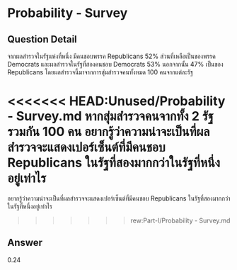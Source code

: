 # Probability - Survey
## Question Detail
จากผลสำรวจในรัฐแห่งที่หนึ่ง มีคนชอบพรรค Republicans 52% ส่วนที่เหลือเป็นของพรรค Democrats และผลสำรวจในรัฐที่สองคนชอบ Democrats 53% นอกจากนั้น 47% เป็นของ Republicans โดยผลสำรวจนี้มาจากการสุ่มสำรวจคนทั้งหมด 100 คนจากแต่ละรัฐ

<<<<<<< HEAD:Unused/Probability - Survey.md
หากสุ่มสำรวจคนจากทั้ง 2 รัฐรวมกัน 100 คน อยากรู้ว่าความน่าจะเป็นที่ผลสำรวจจะแสดงเปอร์เซ็นต์ที่มีคนชอบ Republicans ในรัฐที่สองมากกว่าในรัฐที่หนึ่งอยู่เท่าไร
=======
อยากรู้ว่าความน่าจะเป็นที่ผลสำรวจจะแสดงเปอร์เซ็นต์ที่มีคนชอบ Republicans ในรัฐที่สองมากกว่าในรัฐที่หนึ่งอยู่เท่าไร
>>>>>>> rew:Part-I/Probability - Survey.md

## Answer
0.24
